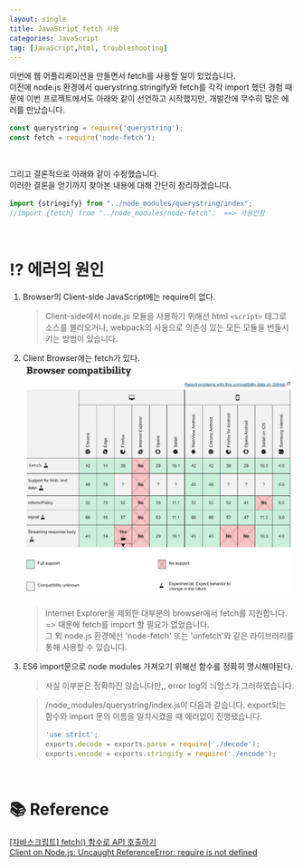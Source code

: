 ```yaml
---
layout: single
title: JavaScript fetch 사용
categories: JavaScript
tag: [JavaScript,html, troubleshooting]
---
```


이번에 웹 어플리케이션을 만들면서 fetch를 사용할 일이 있었습니다.    
이전에 node.js 환경에서 querystring.stringify와 fetch를 각각 import 했던 경험 때문에 이번 프로젝트에서도 아래와 같이 선언하고 시작했지만, 개발간에 무수히 많은 에러를 만났습니다.  

~~~js
const querystring = require('querystring');
const fetch = require('node-fetch');
~~~

<br>

그리고 결론적으로 아래와 같이 수정했습니다.  
이러한 결론을 얻기까지 찾아본 내용에 대해 간단히 정리하겠습니다.
~~~js
import {stringify} from "../node_modules/querystring/index";
//import {fetch} from "../node_modules/node-fetch";  ==> 사용안함
~~~

<br>

# ⁉️ 에러의 원인 
1. Browser의 Client-side JavaScript에는 require이 없다.
   >Client-side에서 node.js 모듈을 사용하기 위해선 html `<script>` 태그로 소스를 불러오거나, webpack의 사용으로 의존성 있는 모든 모듈을 번들시키는 방법이 있습니다. 

2. Client Browser에는 fetch가 있다.  
   ![fetch 지원 상황](/assets/img/2021-07-26/2021-07-26-01.png)
   >Internet Explorer을 제외한 대부분의 browser에서 fetch를 지원합니다. => 때문에 fetch를 import 할 필요가 없었습니다.     
   >그 외 node.js 환경에선 'node-fetch' 또는 'unfetch'와 같은 라이브러리를 통해 사용할 수 있습니다.

3. ES6 import문으로 node modules 가져오기 위해선 함수를 정확히 명시해야된다.
   >사실 이부분은 정확하진 않습니다만,, error log의 늬앙스가 그러하였습니다.

   >/node_modules/querystring/index.js이 다음과 같습니다.
   >export되는 함수와 import 문의 이름을 일치시켰을 때 에러없이 진행됐습니다.  
   >~~~js
   >'use strict';
    >exports.decode = exports.parse = require('./decode');
    >exports.encode = exports.stringify = require('./encode');
   >~~~
<br>

# 📚 Reference
[[자바스크립트] fetch() 함수로 API 호출하기
](https://www.daleseo.com/js-window-fetch/)  
[Client on Node.js: Uncaught ReferenceError: require is not defined](https://stackoverflow.com/questions/19059580/client-on-node-js-uncaught-referenceerror-require-is-not-defined)
